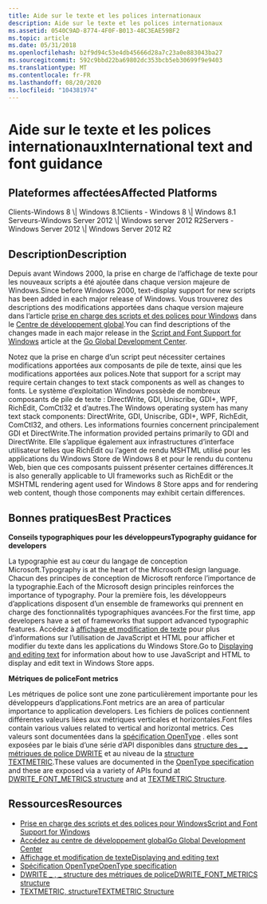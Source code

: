 ```yaml
---
title: Aide sur le texte et les polices internationaux
description: Aide sur le texte et les polices internationaux
ms.assetid: 0540C9AD-8774-4F0F-B013-48C3EAE59BF2
ms.topic: article
ms.date: 05/31/2018
ms.openlocfilehash: b2f9d94c53e4db45666d28a7c23a0e883043ba27
ms.sourcegitcommit: 592c9bbd22ba69802dc353bcb5eb30699f9e9403
ms.translationtype: MT
ms.contentlocale: fr-FR
ms.lasthandoff: 08/20/2020
ms.locfileid: "104381974"
---
```

# <a name="international-text-and-font-guidance"></a><span data-ttu-id="4f3c0-103">Aide sur le texte et les polices internationaux</span><span class="sxs-lookup"><span data-stu-id="4f3c0-103">International text and font guidance</span></span>

## <a name="affected-platforms"></a><span data-ttu-id="4f3c0-104">Plateformes affectées</span><span class="sxs-lookup"><span data-stu-id="4f3c0-104">Affected Platforms</span></span>

<dl> <span data-ttu-id="4f3c0-105">Clients-Windows 8 \| Windows 8.1</span><span class="sxs-lookup"><span data-stu-id="4f3c0-105">Clients - Windows 8 \| Windows 8.1</span></span>  
<span data-ttu-id="4f3c0-106">Serveurs-Windows Server 2012 \| Windows server 2012 R2</span><span class="sxs-lookup"><span data-stu-id="4f3c0-106">Servers - Windows Server 2012 \| Windows Server 2012 R2</span></span>  
</dl>

## <a name="description"></a><span data-ttu-id="4f3c0-107">Description</span><span class="sxs-lookup"><span data-stu-id="4f3c0-107">Description</span></span>

<span data-ttu-id="4f3c0-108">Depuis avant Windows 2000, la prise en charge de l’affichage de texte pour les nouveaux scripts a été ajoutée dans chaque version majeure de Windows.</span><span class="sxs-lookup"><span data-stu-id="4f3c0-108">Since before Windows 2000, text-display support for new scripts has been added in each major release of Windows.</span></span> <span data-ttu-id="4f3c0-109">Vous trouverez des descriptions des modifications apportées dans chaque version majeure dans l’article [prise en charge des scripts et des polices pour Windows](https://msdn.microsoft.com/goglobal/bb688099.aspx) dans le [Centre de développement global](https://msdn.microsoft.com/goglobal/default).</span><span class="sxs-lookup"><span data-stu-id="4f3c0-109">You can find descriptions of the changes made in each major release in the [Script and Font Support for Windows](https://msdn.microsoft.com/goglobal/bb688099.aspx) article at the [Go Global Development Center](https://msdn.microsoft.com/goglobal/default).</span></span>

<span data-ttu-id="4f3c0-110">Notez que la prise en charge d’un script peut nécessiter certaines modifications apportées aux composants de pile de texte, ainsi que les modifications apportées aux polices.</span><span class="sxs-lookup"><span data-stu-id="4f3c0-110">Note that support for a script may require certain changes to text stack components as well as changes to fonts.</span></span> <span data-ttu-id="4f3c0-111">Le système d’exploitation Windows possède de nombreux composants de pile de texte : DirectWrite, GDI, Uniscribe, GDI+, WPF, RichEdit, ComCtl32 et d’autres.</span><span class="sxs-lookup"><span data-stu-id="4f3c0-111">The Windows operating system has many text stack components: DirectWrite, GDI, Uniscribe, GDI+, WPF, RichEdit, ComCtl32, and others.</span></span> <span data-ttu-id="4f3c0-112">Les informations fournies concernent principalement GDI et DirectWrite.</span><span class="sxs-lookup"><span data-stu-id="4f3c0-112">The information provided pertains primarily to GDI and DirectWrite.</span></span> <span data-ttu-id="4f3c0-113">Elle s’applique également aux infrastructures d’interface utilisateur telles que RichEdit ou l’agent de rendu MSHTML utilisé pour les applications du Windows Store de Windows 8 et pour le rendu du contenu Web, bien que ces composants puissent présenter certaines différences.</span><span class="sxs-lookup"><span data-stu-id="4f3c0-113">It is also generally applicable to UI frameworks such as RichEdit or the MSHTML rendering agent used for Windows 8 Store apps and for rendering web content, though those components may exhibit certain differences.</span></span>

## <a name="best-practices"></a><span data-ttu-id="4f3c0-114">Bonnes pratiques</span><span class="sxs-lookup"><span data-stu-id="4f3c0-114">Best Practices</span></span>

<span data-ttu-id="4f3c0-115">**Conseils typographiques pour les développeurs**</span><span class="sxs-lookup"><span data-stu-id="4f3c0-115">**Typography guidance for developers**</span></span>

<span data-ttu-id="4f3c0-116">La typographie est au cœur du langage de conception Microsoft.</span><span class="sxs-lookup"><span data-stu-id="4f3c0-116">Typography is at the heart of the Microsoft design language.</span></span> <span data-ttu-id="4f3c0-117">Chacun des principes de conception de Microsoft renforce l’importance de la typographie.</span><span class="sxs-lookup"><span data-stu-id="4f3c0-117">Each of the Microsoft design principles reinforces the importance of typography.</span></span> <span data-ttu-id="4f3c0-118">Pour la première fois, les développeurs d’applications disposent d’un ensemble de frameworks qui prennent en charge des fonctionnalités typographiques avancées.</span><span class="sxs-lookup"><span data-stu-id="4f3c0-118">For the first time, app developers have a set of frameworks that support advanced typographic features.</span></span> <span data-ttu-id="4f3c0-119">Accédez à [affichage et modification de texte](/previous-versions/windows/apps/hh465442(v=win.10)) pour plus d’informations sur l’utilisation de JavaScript et HTML pour afficher et modifier du texte dans les applications du Windows Store.</span><span class="sxs-lookup"><span data-stu-id="4f3c0-119">Go to [Displaying and editing text](/previous-versions/windows/apps/hh465442(v=win.10)) for information about how to use JavaScript and HTML to display and edit text in Windows Store apps.</span></span>

<span data-ttu-id="4f3c0-120">**Métriques de police**</span><span class="sxs-lookup"><span data-stu-id="4f3c0-120">**Font metrics**</span></span>

<span data-ttu-id="4f3c0-121">Les métriques de police sont une zone particulièrement importante pour les développeurs d’applications.</span><span class="sxs-lookup"><span data-stu-id="4f3c0-121">Font metrics are an area of particular importance to application developers.</span></span> <span data-ttu-id="4f3c0-122">Les fichiers de polices contiennent différentes valeurs liées aux métriques verticales et horizontales.</span><span class="sxs-lookup"><span data-stu-id="4f3c0-122">Font files contain various values related to vertical and horizontal metrics.</span></span> <span data-ttu-id="4f3c0-123">Ces valeurs sont documentées dans la [spécification OpenType](https://www.microsoft.com/typography/otspec/) . elles sont exposées par le biais d’une série d’API disponibles dans [structure des \_ \_ métriques de police DWRITE](/windows/win32/api/dwrite/ns-dwrite-dwrite_font_metrics) et au niveau de la [structure TEXTMETRIC](/windows/win32/api/wingdi/ns-wingdi-textmetrica).</span><span class="sxs-lookup"><span data-stu-id="4f3c0-123">These values are documented in the [OpenType specification](https://www.microsoft.com/typography/otspec/) and these are exposed via a variety of APIs found at [DWRITE\_FONT\_METRICS structure](/windows/win32/api/dwrite/ns-dwrite-dwrite_font_metrics) and at [TEXTMETRIC Structure](/windows/win32/api/wingdi/ns-wingdi-textmetrica).</span></span>

## <a name="resources"></a><span data-ttu-id="4f3c0-124">Ressources</span><span class="sxs-lookup"><span data-stu-id="4f3c0-124">Resources</span></span>

-   [<span data-ttu-id="4f3c0-125">Prise en charge des scripts et des polices pour Windows</span><span class="sxs-lookup"><span data-stu-id="4f3c0-125">Script and Font Support for Windows</span></span>](https://msdn.microsoft.com/goglobal/bb688099.aspx)
-   [<span data-ttu-id="4f3c0-126">Accédez au centre de développement global</span><span class="sxs-lookup"><span data-stu-id="4f3c0-126">Go Global Development Center</span></span>](https://msdn.microsoft.com/goglobal/default)
-   <span data-ttu-id="4f3c0-127">[Affichage et modification de texte](/previous-versions/windows/apps/hh465442(v=win.10))</span><span class="sxs-lookup"><span data-stu-id="4f3c0-127">[Displaying and editing text](/previous-versions/windows/apps/hh465442(v=win.10))</span></span>
-   [<span data-ttu-id="4f3c0-128">Spécification OpenType</span><span class="sxs-lookup"><span data-stu-id="4f3c0-128">OpenType specification</span></span>](https://www.microsoft.com/typography/otspec/)
-   [<span data-ttu-id="4f3c0-129">DWRITE \_ , \_ structure des métriques de police</span><span class="sxs-lookup"><span data-stu-id="4f3c0-129">DWRITE\_FONT\_METRICS structure</span></span>](/windows/win32/api/dwrite/ns-dwrite-dwrite_font_metrics)
-   [<span data-ttu-id="4f3c0-130">TEXTMETRIC, structure</span><span class="sxs-lookup"><span data-stu-id="4f3c0-130">TEXTMETRIC Structure</span></span>](/windows/win32/api/wingdi/ns-wingdi-textmetrica)

 

 